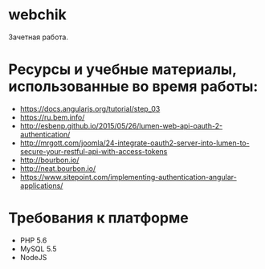 # webchik

Зачетная работа.

# Ресурсы и учебные материалы, использованные во время работы:

- https://docs.angularjs.org/tutorial/step_03 
- https://ru.bem.info/
- http://esbenp.github.io/2015/05/26/lumen-web-api-oauth-2-authentication/
- http://mrgott.com/joomla/24-integrate-oauth2-server-into-lumen-to-secure-your-restful-api-with-access-tokens
- http://bourbon.io/
- http://neat.bourbon.io/
- https://www.sitepoint.com/implementing-authentication-angular-applications/

# Требования к платформе

- PHP 5.6
- MySQL 5.5
- NodeJS
